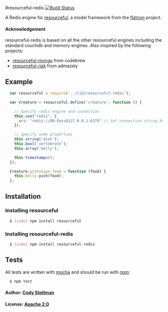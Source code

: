 #resourceful-redis [![Build Status](https://secure.travis-ci.org/particlebanana/resourceful-redis.png?branch=master)](http://travis-ci.org/particlebanana/resourceful-redis)

A Redis engine for [resourceful](https://github.com/flatiron/resourceful/), a model framework from the [flatiron](https://github.com/flatiron/) project.

#### Acknowledgement

resourceful-redis is based on all the other resourceful engines including the standard couchdb and memory engines. Also inspired by the following projects:

  - [resourceful-mongo](https://github.com/codebrew/resourceful-mongo) from codebrew
  - [resourceful-riak](https://github.com/admazely/resourceful-riak) from admazely

## Example

``` js
  var resourceful = require('../lib/resourceful-redis');

  var Creature = resourceful.define('creature', function () {

    // Specify redis engine and connection
    this.use("redis", {
      uri: "redis://DB:Pass@127.0.0.1:6379" // Set connection string here, auth is optional
    });

    // Specify some properties
    this.string('diet');
    this.bool('vertebrate');
    this.array('belly');

    this.timestamps();
  });

  Creature.prototype.feed = function (food) {
    this.belly.push(food);
  };
```

## Installation

### Installing resourceful
``` bash
  $ [sudo] npm install resourceful
```

### Installing resourceful-redis
``` bash
  $ [sudo] npm install resourceful-redis
```

## Tests
All tests are written with [mocha][0] and should be run with [npm][1]:

``` bash
  $ npm test
```

#### Author: [Cody Stoltman](http://github.com/particlebanana)
#### License: [Apache 2.0](http://www.apache.org/licenses/LICENSE-2.0)

[0]: http://visionmedia.github.com/mocha/
[1]: http://npmjs.org
